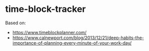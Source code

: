 # time-block-tracker

Based on:
  - https://www.timeblockplanner.com/
  - https://www.calnewport.com/blog/2013/12/21/deep-habits-the-importance-of-planning-every-minute-of-your-work-day/
